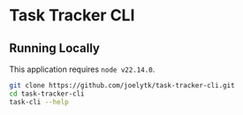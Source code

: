 # Task Tracker CLI

## Running Locally

This application requires `node v22.14.0`.

```bash
git clone https://github.com/joelytk/task-tracker-cli.git
cd task-tracker-cli
task-cli --help
```
